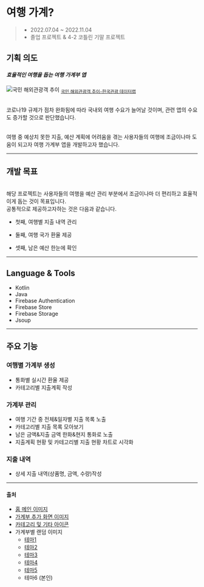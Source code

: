 # 여행 가계?
> - 2022.07.04 ~ 2022.11.04
> - 졸업 프로젝트 & 4-2 코틀린 기말 프로젝트

## 기획 의도

#### _효율적인 여행을 돕는 여행 가계부 앱_

![국민 해외관광객 추이](https://github.com/jaeeun25/yeohaeng-gagye/assets/124561558/e258f4cc-1b18-491c-a731-70bafcef5995)
<sub>[국민 해외관광객 추이-한국관광 데이터랩](https://datalab.visitkorea.or.kr/datalab/portal/nat/getOseaTourForm.do)</sub>

\
&#x20;  코로나19 규제가 점차 완화됨에 따라 국내외 여행 수요가 늘어날 것이며, 관련 앱의 수요도 증가할 것으로 판단했습니다.

\
&#x20;  여행 중 예상치 못한 지출, 예산 계획에 어려움을 겪는 사용자들의 여행에 조금이나마 도움이 되고자 여행 가계부 앱을 개발하고자 했습니다.
***

## 개발 목표

\
&#x20;  해당 프로젝트는 사용자들의 여행을 예산 관리 부분에서 조금이나마 더 편리하고 효율적이게 돕는 것이 목표입니다. 
\
&#x20;  공통적으로 제공하고자하는 것은 다음과 같습니다.


* 첫째, 여행별 지출 내역 관리

* 둘째, 여행 국가 환율 제공

* 셋째, 남은 예산 한눈에 확인
  

***

## Language & Tools

* Kotlin
* Java
* Firebase Authentication
* Firebase Store
* Firebase Storage
* Jsoup
  
***

## 주요 기능

### 여행별 가계부 생성

* 통화별 실시간 환율 제공
* 카테고리별 지출계획 작성

### 가계부 관리

* 여행 기간 중 전체&일자별 지출 목록 노출
* 카테고리별 지출 목록 모아보기
* 남은 금액&지출 금액 한화&현지 통화로 노출
* 지출계획 현황 및 카테고리별 지출 현황 차트로 시각화

### 지출 내역

* 상세 지출 내역(상품명, 금액, 수량)작성
  
***

#### 출처

* [홈 메인 이미지](https://pixabay.com/ko/photos/%ED%99%9C%EC%A3%BC%EB%A1%9C-%EB%B9%84%ED%96%89%EC%9E%A5-%EA%B3%B5%ED%95%AD-%EC%B0%A9%EB%A5%99-1227526/)
* [가계부 추가 화면 이미지](https://pixabay.com/ko/photos/%EB%B9%84%ED%96%89%EA%B8%B0-%EC%B2%9C%EA%B5%AD-%ED%9D%90%EB%A6%BC-%EB%82%A0%EA%B0%9C-1043635/)
* [카테고리 및 기타 아이콘](https://www.iconfinder.com/search/icons?family=phosphor-light)
* 가계부별 랜덤 이미지
  * [테마1](https://pixabay.com/ko/photos/%ED%98%B8%EC%88%98-%EC%9E%90%EC%97%B0-%EC%97%AC%ED%96%89%ED%95%98%EB%8B%A4-%ED%83%90%EA%B5%AC-6701636/)
  * [테마2](https://pixabay.com/ko/photos/%EC%99%80%EC%9D%B8%EB%94%A9%EB%8F%84%EB%A1%9C-%EC%9D%BC%EB%AA%B0-%EC%82%B0-%EC%82%B0-%ED%92%8D%EA%B2%BD-1556177/)
  * [테마3](https://pixabay.com/ko/photos/%EC%B2%A0%EB%8F%84-%EA%B8%B0%EC%B0%A8-%ED%8A%B8%EB%9E%99-%EC%97%AC%ED%96%89%ED%95%98%EB%8B%A4-5517562/)
  * [테마4](https://pixabay.com/ko/photos/%ED%95%B4%EB%B3%80-%EB%8C%80%EC%96%91-%EC%A7%80%EC%A3%BC-%EB%B0%94%EB%8B%A4-%ED%95%B4%EC%95%88-2413081/)
  * [테마5](https://pixabay.com/ko/photos/%EA%B3%A0%EC%B8%B5-%EB%B9%8C%EB%94%A9-%EA%B1%B4%EB%AC%BC-%ED%95%AD%EA%B5%AC-%EC%A7%80%ED%8F%89%EC%84%A0-5838029/)
  * 테마6 (본인)
  
